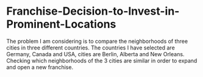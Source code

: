 # Franchise-Decision-to-Invest-in-Prominent-Locations
The problem I am considering is to compare the neighborhoods of three cities in three different countries. The countries I have selected are Germany, Canada and USA, cities are Berlin, Alberta and New Orleans.  Checking which neighborhoods of the 3 cities are similar in order to expand and open a new franchise.
